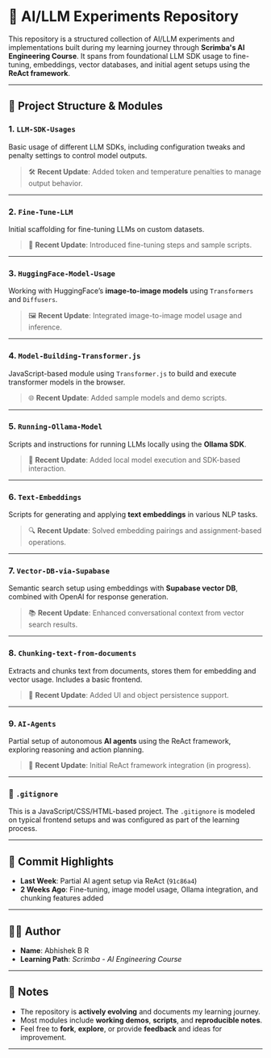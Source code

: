 # 🧠 AI/LLM Experiments Repository

This repository is a structured collection of AI/LLM experiments and implementations built during my learning journey through **Scrimba's AI Engineering Course**. It spans from foundational LLM SDK usage to fine-tuning, embeddings, vector databases, and initial agent setups using the **ReAct framework**.

---

## 📂 Project Structure & Modules

### 1. `LLM-SDK-Usages`
Basic usage of different LLM SDKs, including configuration tweaks and penalty settings to control model outputs.

> 🛠️ **Recent Update**: Added token and temperature penalties to manage output behavior.

---

### 2. `Fine-Tune-LLM`
Initial scaffolding for fine-tuning LLMs on custom datasets.

> 🧠 **Recent Update**: Introduced fine-tuning steps and sample scripts.

---

### 3. `HuggingFace-Model-Usage`
Working with HuggingFace’s **image-to-image models** using `Transformers` and `Diffusers`.

> 🖼️ **Recent Update**: Integrated image-to-image model usage and inference.

---

### 4. `Model-Building-Transformer.js`
JavaScript-based module using `Transformer.js` to build and execute transformer models in the browser.

> 🌐 **Recent Update**: Added sample models and demo scripts.

---

### 5. `Running-Ollama-Model`
Scripts and instructions for running LLMs locally using the **Ollama SDK**.

> 🤖 **Recent Update**: Added local model execution and SDK-based interaction.

---

### 6. `Text-Embeddings`
Scripts for generating and applying **text embeddings** in various NLP tasks.

> 🔍 **Recent Update**: Solved embedding pairings and assignment-based operations.

---

### 7. `Vector-DB-via-Supabase`
Semantic search setup using embeddings with **Supabase vector DB**, combined with OpenAI for response generation.

> 📚 **Recent Update**: Enhanced conversational context from vector search results.

---

### 8. `Chunking-text-from-documents`
Extracts and chunks text from documents, stores them for embedding and vector usage. Includes a basic frontend.

> 💾 **Recent Update**: Added UI and object persistence support.

---

### 9. `AI-Agents`
Partial setup of autonomous **AI agents** using the ReAct framework, exploring reasoning and action planning.

> 🧪 **Recent Update**: Initial ReAct framework integration (in progress).

---

### 🛑 `.gitignore`
This is a JavaScript/CSS/HTML-based project. The `.gitignore` is modeled on typical frontend setups and was configured as part of the learning process.

---

## 📅 Commit Highlights

- **Last Week**: Partial AI agent setup via ReAct (`91c86a4`)
- **2 Weeks Ago**: Fine-tuning, image model usage, Ollama integration, and chunking features added

---

## 🧑‍💻 Author

- **Name**: Abhishek B R  
- **Learning Path**: *Scrimba - AI Engineering Course*

---

## 📌 Notes

- The repository is **actively evolving** and documents my learning journey.
- Most modules include **working demos**, **scripts**, and **reproducible notes**.
- Feel free to **fork**, **explore**, or provide **feedback** and ideas for improvement.

---

